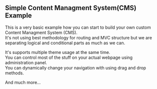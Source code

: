 ## Simple Content Managment System(CMS) Example

This is a very basic example how you can start to build your own custom Content Managment System (CMS).  
It's not using best methodology for routing and MVC structure but we are separating logical and conditional parts as much as we can.

It's supports multiple theme usage at the same time.  
You can control most of the stuff on your actual webpage using administration panel.  
You can dynamically change your navigation with using drag and drop methods.

And much more...  
